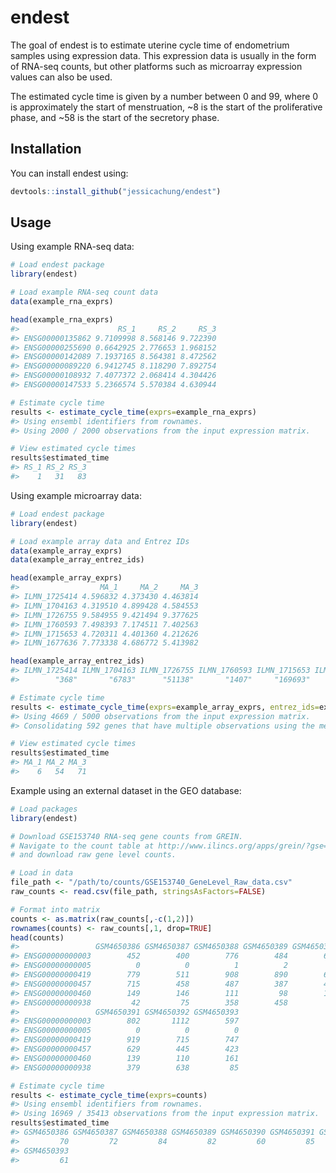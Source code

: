 # endest

<!-- badges: start -->
<!-- badges: end -->

The goal of endest is to estimate uterine cycle time of endometrium samples using expression data. This expression data is usually in the form of RNA-seq counts, but other platforms such as microarray expression values can also be used.

The estimated cycle time is given by a number between 0 and 99, where 0 is approximately the start of menstruation, ~8 is the start of the proliferative phase, and ~58 is the start of the secretory phase.

## Installation

You can install endest using:

``` r
devtools::install_github("jessicachung/endest")
```

## Usage

Using example RNA-seq data:

``` r
# Load endest package
library(endest)

# Load example RNA-seq count data
data(example_rna_exprs)

head(example_rna_exprs)
#>                      RS_1     RS_2     RS_3
#> ENSG00000135862 9.7109998 8.568146 9.722390
#> ENSG00000255690 0.6642925 2.776653 1.968152
#> ENSG00000142089 7.1937165 8.564381 8.472562
#> ENSG00000089220 6.9412745 8.118290 7.892754
#> ENSG00000108932 7.4077372 2.068414 4.304426
#> ENSG00000147533 5.2366574 5.570384 4.630944

# Estimate cycle time
results <- estimate_cycle_time(exprs=example_rna_exprs)
#> Using ensembl identifiers from rownames.
#> Using 2000 / 2000 observations from the input expression matrix.

# View estimated cycle times
results$estimated_time
#> RS_1 RS_2 RS_3 
#>    1   31   83
```

Using example microarray data:

``` r
# Load endest package
library(endest)

# Load example array data and Entrez IDs
data(example_array_exprs)
data(example_array_entrez_ids)

head(example_array_exprs)
#>                  MA_1     MA_2     MA_3
#> ILMN_1725414 4.596832 4.373430 4.463814
#> ILMN_1704163 4.319510 4.899428 4.584553
#> ILMN_1726755 9.584955 9.421494 9.377625
#> ILMN_1760593 7.498393 7.174511 7.402563
#> ILMN_1715653 4.720311 4.401360 4.212626
#> ILMN_1677636 7.773338 4.686772 5.413982

head(example_array_entrez_ids)
#> ILMN_1725414 ILMN_1704163 ILMN_1726755 ILMN_1760593 ILMN_1715653 ILMN_1677636 
#>        "368"       "6783"      "51138"       "1407"     "169693"       "1311"

# Estimate cycle time
results <- estimate_cycle_time(exprs=example_array_exprs, entrez_ids=example_array_entrez_ids)
#> Using 4669 / 5000 observations from the input expression matrix.
#> Consolidating 592 genes that have multiple observations using the mean.

# View estimated cycle times
results$estimated_time
#> MA_1 MA_2 MA_3 
#>    6   54   71
```

Example using an external dataset in the GEO database:

``` r
# Load packages
library(endest)

# Download GSE153740 RNA-seq gene counts from GREIN.
# Navigate to the count table at http://www.ilincs.org/apps/grein/?gse=GSE153740
# and download raw gene level counts.

# Load in data
file_path <- "/path/to/counts/GSE153740_GeneLevel_Raw_data.csv"
raw_counts <- read.csv(file_path, stringsAsFactors=FALSE)

# Format into matrix
counts <- as.matrix(raw_counts[,-c(1,2)])
rownames(counts) <- raw_counts[,1, drop=TRUE]
head(counts)
#>                 GSM4650386 GSM4650387 GSM4650388 GSM4650389 GSM4650390
#> ENSG00000000003        452        400        776        484        613
#> ENSG00000000005          0          0          1          2          0
#> ENSG00000000419        779        511        908        890        661
#> ENSG00000000457        715        458        487        387        468
#> ENSG00000000460        149        146        111         98        184
#> ENSG00000000938         42         75        358        458         52
#>                 GSM4650391 GSM4650392 GSM4650393
#> ENSG00000000003        802       1112        597
#> ENSG00000000005          0          0          0
#> ENSG00000000419        919        715        747
#> ENSG00000000457        629        445        423
#> ENSG00000000460        139        110        161
#> ENSG00000000938        379        638         85

# Estimate cycle time
results <- estimate_cycle_time(exprs=counts)
#> Using ensembl identifiers from rownames.
#> Using 16969 / 35413 observations from the input expression matrix.
results$estimated_time
#> GSM4650386 GSM4650387 GSM4650388 GSM4650389 GSM4650390 GSM4650391 GSM4650392 
#>         70         72         84         82         60         85         94 
#> GSM4650393 
#>         61
```
